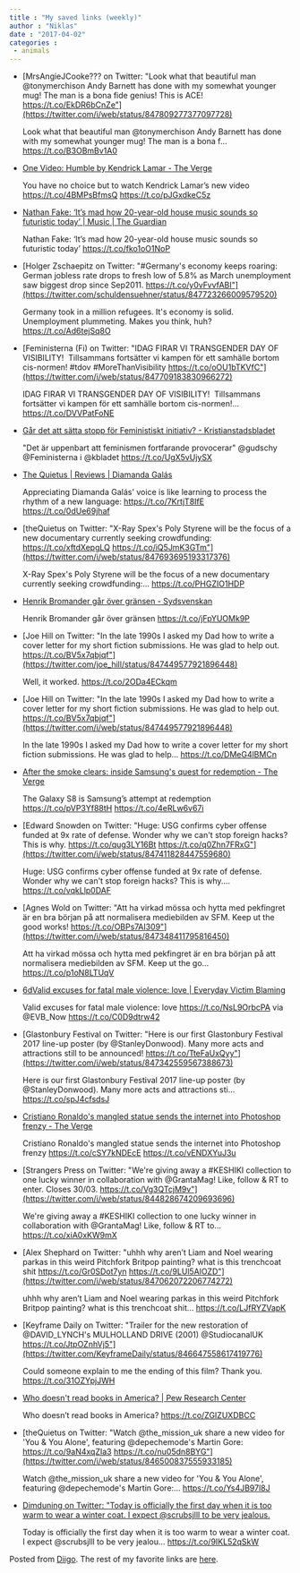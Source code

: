 ```yaml
---
title : "My saved links (weekly)"
author : "Niklas"
date : "2017-04-02"
categories : 
 - animals
---
```


- [MrsAngieJCooke??? on Twitter: "Look what that beautiful man @tonymerchison Andy Barnett has done with my somewhat younger mug! The man is a bona fide genius! This is ACE! https://t.co/EkDR6bCnZe"](https://twitter.com/i/web/status/847809277377097728)
    
    Look what that beautiful man @tonymerchison Andy Barnett has done with my somewhat younger mug! The man is a bona f… https://t.co/B3OBmBv1A0
    
- [One Video: Humble by Kendrick Lamar - The Verge](http://www.theverge.com/2017/3/31/15052306/humble-kendrick-lamar-music-video-watch?utm_campaign=theverge&utm_content=chorus&utm_medium=social&utm_source=twitter)
    
    You have no choice but to watch Kendrick Lamar’s new video https://t.co/4BMPsBfmsQ https://t.co/pJGxdkeC5z
    
- [Nathan Fake: ‘It’s mad how 20-year-old house music sounds so futuristic today’ | Music | The Guardian](https://www.theguardian.com/music/2017/mar/31/nathan-fake-favourite-tracks?CMP=twt_a-music_b-gdnmusic)
    
    Nathan Fake: ‘It’s mad how 20-year-old house music sounds so futuristic today’ https://t.co/fko1oO1NoP
    
- [Holger Zschaepitz on Twitter: "#Germany's economy keeps roaring: German jobless rate drops to fresh low of 5.8% as March unemployment saw biggest drop since Sep2011. https://t.co/y0vFvvfABI"](https://twitter.com/schuldensuehner/status/847723266009579520)
    
    Germany took in a million refugees. It's economy is solid. Unemployment plummeting. Makes you think, huh? https://t.co/Ad6tejSq8O
    
- [Feministerna (Fi) on Twitter: "IDAG FIRAR VI TRANSGENDER DAY OF VISIBILITY!  Tillsammans fortsätter vi kampen för ett samhälle bortom cis-normen! #tdov #MoreThanVisibility https://t.co/oOU1bTKVfC"](https://twitter.com/i/web/status/847709183830966272)
    
    IDAG FIRAR VI TRANSGENDER DAY OF VISIBILITY!  Tillsammans fortsätter vi kampen för ett samhälle bortom cis-normen!… https://t.co/DVVPatFoNE
    
- [Går det att sätta stopp för Feministiskt initiativ? - Kristianstadsbladet](http://www.kristianstadsbladet.se/debatt/gar-det-att-satta-stopp-for-feministiskt-initiativ/)
    
    "Det är uppenbart att feminismen fortfarande provocerar" @gudschy @Feministerna i @kbladet https://t.co/UgX5vUjySX
    
- [The Quietus | Reviews | Diamanda Galás](http://thequietus.com/articles/22109-diamanda-galas-all-the-way-in-concert-at-saint-thomas-the-apostle-harlem-album-review)
    
    Appreciating Diamanda Galás' voice is like learning to process the rhythm of a new language: https://t.co/7KrtjT8IfE https://t.co/0dUe69jhaf
    
- [theQuietus on Twitter: "X-Ray Spex's Poly Styrene will be the focus of a new documentary currently seeking crowdfunding: https://t.co/xftdXepgLQ https://t.co/iQ5JmK3GTm"](https://twitter.com/i/web/status/847693695193317376)
    
    X-Ray Spex's Poly Styrene will be the focus of a new documentary currently seeking crowdfunding:… https://t.co/PHGZIO1HDP
    
- [Henrik Bromander går över gränsen - Sydsvenskan](http://www.sydsvenskan.se/2017-03-28/henrik-bromander-gar-over-gransen?utm_source=tw&utm_term=2017-03-28T09:06:13+02:00&utm_medium=list-bottom&utm_campaign=8f6cfc32-2e96-5a32-afd4-143e8f25f61a)
    
    Henrik Bromander går över gränsen https://t.co/jFpYUOMk9P
    
- [Joe Hill on Twitter: "In the late 1990s I asked my Dad how to write a cover letter for my short fiction submissions. He was glad to help out. https://t.co/BV5x7qbjqf"](https://twitter.com/joe_hill/status/847449577921896448)
    
    Well, it worked. https://t.co/2ODa4ECkqm
    
- [Joe Hill on Twitter: "In the late 1990s I asked my Dad how to write a cover letter for my short fiction submissions. He was glad to help out. https://t.co/BV5x7qbjqf"](https://twitter.com/i/web/status/847449577921896448)
    
    In the late 1990s I asked my Dad how to write a cover letter for my short fiction submissions. He was glad to help… https://t.co/DMeG4lBMCn
    
- [After the smoke clears: inside Samsung's quest for redemption - The Verge](http://www.theverge.com/2017/3/29/15094720/samsung-galaxy-s8-design-safety-vs-note-7-battery-explosion?utm_campaign=theverge&utm_content=chorus&utm_medium=social&utm_source=twitter)
    
    The Galaxy S8 is Samsung’s attempt at redemption https://t.co/pVP3Yf88tH https://t.co/4eRLw6v67i
    
- [Edward Snowden on Twitter: "Huge: USG confirms cyber offense funded at 9x rate of defense. Wonder why we can't stop foreign hacks? This is why. https://t.co/qug3LY16Bt https://t.co/q0Zhn7FRxG"](https://twitter.com/i/web/status/847411828447559680)
    
    Huge: USG confirms cyber offense funded at 9x rate of defense. Wonder why we can't stop foreign hacks? This is why.… https://t.co/vqkLlp0DAF
    
- [Agnes Wold on Twitter: "Att ha virkad mössa och hytta med pekfingret är en bra början på att normalisera mediebilden av SFM. Keep ut the good works! https://t.co/OBPs7AI309"](https://twitter.com/i/web/status/847348411795816450)
    
    Att ha virkad mössa och hytta med pekfingret är en bra början på att normalisera mediebilden av SFM. Keep ut the go… https://t.co/p1oN8LTUqV
    
- [6dValid excuses for fatal male violence: love | Everyday Victim Blaming](http://everydayvictimblaming.com/media-complaints/valid-excuses-for-fatal-male-violence-love/?utm_content=buffer0607e&utm_medium=social&utm_source=twitter.com&utm_campaign=buffer)
    
    Valid excuses for fatal male violence: love https://t.co/NsL9OrbcPA via @EVB\_Now https://t.co/C0D9dtrw42
    
- [Glastonbury Festival on Twitter: "Here is our first Glastonbury Festival 2017 line-up poster (by @StanleyDonwood). Many more acts and attractions still to be announced! https://t.co/TteFaUxQyy"](https://twitter.com/i/web/status/847342559567388673)
    
    Here is our first Glastonbury Festival 2017 line-up poster (by @StanleyDonwood). Many more acts and attractions sti… https://t.co/spJ4cfsdsJ
    
- [Cristiano Ronaldo's mangled statue sends the internet into Photoshop frenzy - The Verge](http://www.theverge.com/tldr/2017/3/30/15119858/cristiano-ronaldos-mangled-statue-photoshop-airport?utm_campaign=theverge&utm_content=chorus&utm_medium=social&utm_source=twitter)
    
    Cristiano Ronaldo's mangled statue sends the internet into Photoshop frenzy https://t.co/cSY7kNDEcE https://t.co/vENDXYuJ3u
    
- [Strangers Press on Twitter: "We're giving away a #KESHIKI collection to one lucky winner in collaboration with @GrantaMag! Like, follow & RT to enter. Closes 30/03. https://t.co/Vg3QTcjM9v"](https://twitter.com/i/web/status/844828674209693696)
    
    We're giving away a #KESHIKI collection to one lucky winner in collaboration with @GrantaMag! Like, follow & RT to… https://t.co/xiA0xKW9mX
    
    
- [Alex Shephard on Twitter: "uhhh why aren’t Liam and Noel wearing parkas in this weird Pitchfork Britpop painting? what is this trenchcoat shit https://t.co/Gr0SDot7yn https://t.co/9LUl5AlOZD"](https://twitter.com/i/web/status/847062072206774272)
    
    uhhh why aren’t Liam and Noel wearing parkas in this weird Pitchfork Britpop painting? what is this trenchcoat shit… https://t.co/LJfRYZVapK
    
- [Keyframe Daily on Twitter: "Trailer for the new restoration of @DAVID\_LYNCH's MULHOLLAND DRIVE (2001) @StudiocanalUK https://t.co/JtpOZnhVj5"](https://twitter.com/KeyframeDaily/status/846647558617419776)
    
    Could someone explain to me the ending of this film? Thank you. https://t.co/31OZYpjJWH
    
- [Who doesn't read books in America? | Pew Research Center](http://www.pewresearch.org/fact-tank/2016/11/23/who-doesnt-read-books-in-america/?utm_content=buffer5205f&utm_medium=social&utm_source=twitter.com&utm_campaign=buffer)
    
    Who doesn’t read books in America? https://t.co/ZGIZUXDBCC
    
- [theQuietus on Twitter: "Watch @the\_mission\_uk share a new video for 'You & You Alone', featuring @depechemode's Martin Gore: https://t.co/9aN4xqZIa3 https://t.co/nu05dn8BYG"](https://twitter.com/i/web/status/846500837555933185)
    
    Watch @the\_mission\_uk share a new video for 'You & You Alone', featuring @depechemode's Martin Gore:… https://t.co/Ys4JB97l8J
    
- [Dimduning on Twitter: "Today is officially the first day when it is too warm to wear a winter coat. I expect @scrubsjlll to be very jealous.](https://twitter.com/i/web/status/846307167011573760)
    
    Today is officially the first day when it is too warm to wear a winter coat. I expect @scrubsjlll to be very jealou… https://t.co/9IKL52qSkW
    

Posted from [Diigo](https://www.diigo.com). The rest of my favorite links are [here](https://www.diigo.com/user/npivic).

